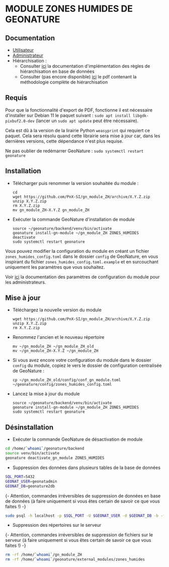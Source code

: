 # **MODULE ZONES HUMIDES DE GEONATURE**

## **Documentation**

- [Utilisateur](/doc/user.md)
- [Administrateur](/doc/admin.md)
- Hiérarchisation : 
  - Consulter [ici](/doc/hierarchy.md) la documentation d'implémentation des règles de hiérarchisation en base de données
  - Consulter (pas encore disponible) [ici](https://geonature.fr/documents/) le pdf contenant la méthodologie complète de hiérarchisation

## **Requis**

Pour que la fonctionnalité d'export de PDF, fonctionne il est nécessaire d'installer sur Debian 11 le paquet suivant :
`sudo apt install libgdk-pixbuf2.0-dev` (lancer un `sudo apt update` peut être nécessaire).

Cela est dû à la version de la lirairie Python `weasyprint` qui requiert ce paquet. Cela sera résolu quand cette librairie sera mise à jour car, dans les dernières versions, cette dépendance n'est plus requise.

Ne pas oublier de redémarrer GeoNature : 
`sudo systemctl restart geonature`

## **Installation**

- Télécharger puis renommer la version souhaitée du module :

  ```
  cd
  wget https://github.com/PnX-SI/gn_module_ZH/archive/X.Y.Z.zip
  unzip X.Y.Z.zip
  rm X.Y.Z.zip
  mv gn_module_ZH-X.Y.Z gn_module_ZH
  ```

- Exécuter la commande GeoNature d'installation de module

  ```
  source ~/geonature/backend/venv/bin/activate
  geonature install-gn-module ~/gn_module_ZH ZONES_HUMIDES
  deactivate
  sudo systemctl restart geonature
  ```

Vous pouvez modifier la configuration du module en créant un fichier `zones_humides_config.toml` dans le dossier `config` de GeoNature, en vous inspirant 
du fichier `zones_humides_config.toml.example` et en surcouchant uniquement les paramètres que vous souhaitez.

Voir [ici](/doc/admin.md) la documentation des paramètres de configuration du module pour les administrateurs.

## **Mise à jour**

- Téléchargez la nouvelle version du module

  ```
  wget https://github.com/PnX-SI/gn_module_ZH/archive/X.Y.Z.zip
  unzip X.Y.Z.zip
  rm X.Y.Z.zip
  ```

- Renommez l'ancien et le nouveau répertoire

  ```
  mv ~/gn_module_ZH ~/gn_module_ZH_old
  mv ~/gn_module_ZH-X.Y.Z ~/gn_module_ZH
  ```

- Si vous avez encore votre configuration du module dans le dossier `config` du module, copiez le vers le dossier de configuration centralisée de GeoNature :

  ```
  cp ~/gn_module_ZH_old/config/conf_gn_module.toml  ~/geonature/config/zones_humides_config.toml
  ```

- Lancez la mise à jour du module

  ```
  source ~/geonature/backend/venv/bin/activate
  geonature install-gn-module ~/gn_module_ZH ZONES_HUMIDES
  sudo systemctl restart geonature
  ```

## **Désinstallation**

- Exécuter la commande GeoNature de désactivation de module

```bash
cd /home/`whoami`/geonature/backend
source venv/bin/activate
geonature deactivate_gn_module ZONES_HUMIDES
```

- Suppression des données dans plusieurs tables de la base de données

```bash
SQL_PORT=5432
GEONAT_USER=geonatadmin
GEONAT_DB=geonature2db
```

{- Attention, commandes irréversibles de suppression de données en base de données (à faire uniquement si vous êtes certain de savoir ce que vous faites !) -}

```bash
sudo psql -h localhost -p $SQL_PORT -U $GEONAT_USER -d $GEONAT_DB -b -f "/home/`whoami`/gn_module_ZH/data/desinstall.sql"
```

- Suppression des répertoires sur le serveur

{- Attention, commandes irréversibles de suppression de fichiers sur le serveur (à faire uniquement si vous êtes certain de savoir ce que vous faites !) -}

```bash
rm -rf /home/`whoami`/gn_module_ZH
rm -rf /home/`whoami`/geonature/external_modules/zones_humides
```
